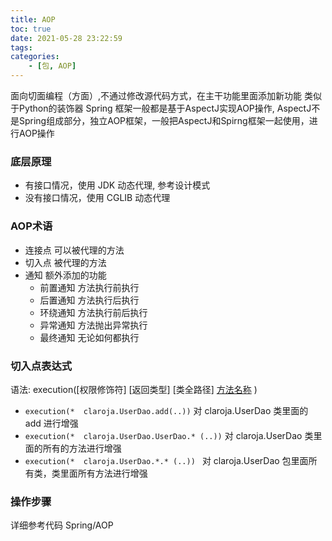 ```yaml
---
title: AOP
toc: true
date: 2021-05-28 23:22:59
tags:
categories:
    - [包, AOP]
---
```

面向切面编程（方面）,不通过修改源代码方式，在主干功能里面添加新功能
类似于Python的装饰器
Spring 框架一般都是基于AspectJ实现AOP操作, AspectJ不是Spring组成部分，独立AOP框架，一般把AspectJ和Spirng框架一起使用，进行AOP操作

### 底层原理
- 有接口情况，使用 JDK 动态代理, 参考设计模式
- 没有接口情况，使用 CGLIB 动态代理 

### AOP术语
- 连接点 可以被代理的方法
- 切入点 被代理的方法
- 通知 额外添加的功能
    - 前置通知 方法执行前执行
    - 后置通知 方法执行后执行
    - 环绕通知 方法执行前后执行
    - 异常通知 方法抛出异常执行
    - 最终通知 无论如何都执行

### 切入点表达式
语法: execution([权限修饰符] [返回类型] [类全路径] [方法名称]([参数列表]) ) 
 
- `execution(*  claroja.UserDao.add(..))` 对 claroja.UserDao 类里面的 add 进行增强 
- `execution(*  claroja.UserDao.UserDao.* (..))` 对 claroja.UserDao 类里面的所有的方法进行增强 
- `execution(*  claroja.UserDao.*.* (..)) ` 对 claroja.UserDao 包里面所有类，类里面所有方法进行增强 

### 操作步骤
详细参考代码 Spring/AOP
